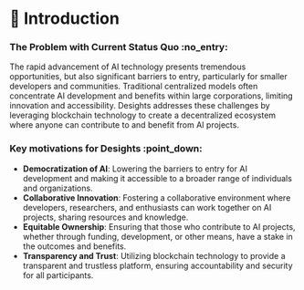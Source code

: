 # 🙂 Introduction

### The Problem with Current Status Quo :no\_entry:

The rapid advancement of AI technology presents tremendous opportunities, but also significant barriers to entry, particularly for smaller developers and communities. Traditional centralized models often concentrate AI development and benefits within large corporations, limiting innovation and accessibility. Desights addresses these challenges by leveraging blockchain technology to create a decentralized ecosystem where anyone can contribute to and benefit from AI projects.

### Key motivations for Desights :point\_down:

* **Democratization of AI**: Lowering the barriers to entry for AI development and making it accessible to a broader range of individuals and organizations.
* **Collaborative Innovation**: Fostering a collaborative environment where developers, researchers, and enthusiasts can work together on AI projects, sharing resources and knowledge.
* **Equitable Ownership**: Ensuring that those who contribute to AI projects, whether through funding, development, or other means, have a stake in the outcomes and benefits.
* **Transparency and Trust**: Utilizing blockchain technology to provide a transparent and trustless platform, ensuring accountability and security for all participants.
